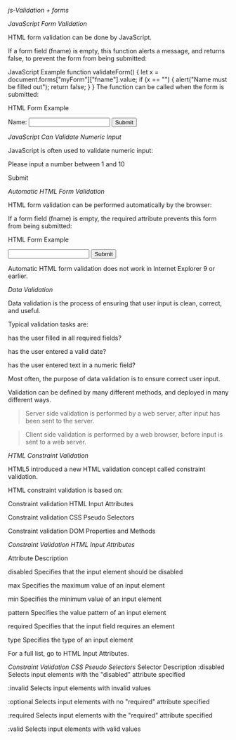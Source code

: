 *js-Validation + forms*

*JavaScript Form Validation*

HTML form validation can be done by JavaScript.

If a form field (fname) is empty, this function alerts a message, and returns false, to prevent the form from being submitted:

JavaScript Example
function validateForm() {
  let x = document.forms["myForm"]["fname"].value;
  if (x == "") {
    alert("Name must be filled out");
    return false;
  }
}
The function can be called when the form is submitted:

HTML Form Example
    <form name="myForm" action="/action_page.php" onsubmit="return validateForm()" method="post">
    Name: <input type="text" name="fname">
    <input type="submit" value="Submit">
    </form>

*JavaScript Can Validate Numeric Input*

JavaScript is often used to validate numeric input:

Please input a number between 1 and 10

 Submit

*Automatic HTML Form Validation*

HTML form validation can be performed automatically by the browser:

If a form field (fname) is empty, the required attribute prevents this form from being submitted:

HTML Form Example
    <form action="/action_page.php" method="post">
    <input type="text" name="fname" required>
    <input type="submit" value="Submit">
    </form>

Automatic HTML form validation does not work in Internet Explorer 9 or earlier.

*Data Validation*

Data validation is the process of ensuring that user input is clean, correct, and useful.

Typical validation tasks are:

has the user filled in all required fields?

has the user entered a valid date?

has the user entered text in a numeric field?

Most often, the purpose of data validation is to ensure correct user input.

Validation can be defined by many different methods, and deployed in many different ways.

> Server side validation is performed by a web server, after input has been sent to the server.

> Client side validation is performed by a web browser, before input is sent to a web server.

*HTML Constraint Validation*

HTML5 introduced a new HTML validation concept called constraint validation.

HTML constraint validation is based on:

Constraint validation HTML Input Attributes

Constraint validation CSS Pseudo Selectors

Constraint validation DOM Properties and Methods

*Constraint Validation HTML Input Attributes*

Attribute	Description

disabled	Specifies that the input element should be disabled

max	Specifies the maximum value of an input element

min	Specifies the minimum value of an input element

pattern	Specifies the value pattern of an input element

required	Specifies that the input field requires an element

type 	Specifies the type of an input element

For a full list, go to HTML Input Attributes.

*Constraint Validation CSS Pseudo Selectors*
Selector	Description
:disabled	Selects input elements with the "disabled" attribute specified

:invalid	Selects input elements with invalid values

:optional	Selects input elements with no "required" attribute specified

:required	Selects input elements with the "required" attribute specified

:valid	Selects input elements with valid values

